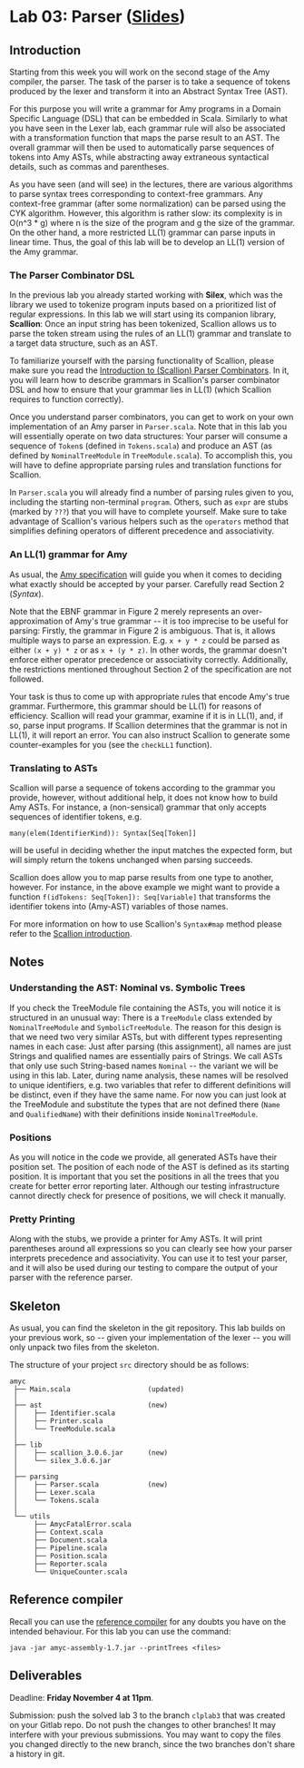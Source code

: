 # Lab 03: Parser ([Slides](lab03-slides.pdf))

## Introduction

Starting from this week you will work on the second stage of the Amy
compiler, the parser. The task of the parser is to take a sequence of
tokens produced by the lexer and transform it into an Abstract Syntax
Tree (AST).

For this purpose you will write a grammar for Amy programs in a Domain
Specific Language (DSL) that can be embedded in Scala. Similarly to what
you have seen in the Lexer lab, each grammar rule will also be
associated with a transformation function that maps the parse result to
an AST. The overall grammar will then be used to automatically parse
sequences of tokens into Amy ASTs, while abstracting away extraneous
syntactical details, such as commas and parentheses.

As you have seen (and will see) in the lectures, there are various
algorithms to parse syntax trees corresponding to context-free grammars.
Any context-free grammar (after some normalization) can be parsed using
the CYK algorithm. However, this algorithm is rather slow: its
complexity is in O(n\^3 \* g) where n is the size of the program and g
the size of the grammar. On the other hand, a more restricted LL(1)
grammar can parse inputs in linear time. Thus, the goal of this lab will
be to develop an LL(1) version of the Amy grammar.

### The Parser Combinator DSL

In the previous lab you already started working with **Silex**, which
was the library we used to tokenize program inputs based on a
prioritized list of regular expressions. In this lab we will start using
its companion library, **Scallion**: Once an input string has been
tokenized, Scallion allows us to parse the token stream using the rules
of an LL(1) grammar and translate to a target data structure, such as an
AST.

To familiarize yourself with the parsing functionality of Scallion,
please make sure you read the [Introduction to (Scallion) Parser
Combinators](material/scallion.md). In it, you will learn how to describe grammars
in Scallion\'s parser combinator DSL and how to ensure that your grammar
lies in LL(1) (which Scallion requires to function correctly).

Once you understand parser combinators, you can get to work on your own
implementation of an Amy parser in `Parser.scala`. Note that in this lab
you will essentially operate on two data structures: Your parser will
consume a sequence of `Token`s (defined in `Tokens.scala`) and produce
an AST (as defined by `NominalTreeModule` in `TreeModule.scala`). To
accomplish this, you will have to define appropriate parsing rules and
translation functions for Scallion.

In `Parser.scala` you will already find a number of parsing rules given
to you, including the starting non-terminal `program`. Others, such as
`expr` are stubs (marked by `???`) that you will have to complete
yourself. Make sure to take advantage of Scallion\'s various helpers
such as the `operators` method that simplifies defining operators of
different precedence and associativity.

### An LL(1) grammar for Amy

As usual, the [Amy specification](/labs/amy-specification/amy-specification.pdf) will guide you when
it comes to deciding what exactly should be accepted by your parser.
Carefully read Section 2 (*Syntax*).

Note that the EBNF grammar in Figure 2 merely represents an
over-approximation of Amy\'s true grammar \-- it is too imprecise to be
useful for parsing: Firstly, the grammar in Figure 2 is ambiguous. That
is, it allows multiple ways to parse an expression. E.g. `x + y * z`
could be parsed as either `(x + y) * z` or as `x + (y * z)`. In other
words, the grammar doesn\'t enforce either operator precedence or
associativity correctly. Additionally, the restrictions mentioned
throughout Section 2 of the specification are not followed.

Your task is thus to come up with appropriate rules that encode Amy\'s
true grammar. Furthermore, this grammar should be LL(1) for reasons of
efficiency. Scallion will read your grammar, examine if it is in LL(1),
and, if so, parse input programs. If Scallion determines that the
grammar is not in LL(1), it will report an error. You can also instruct
Scallion to generate some counter-examples for you (see the `checkLL1`
function).

### Translating to ASTs

Scallion will parse a sequence of tokens according to the grammar you
provide, however, without additional help, it does not know how to build
Amy ASTs. For instance, a (non-sensical) grammar that only accepts
sequences of identifier tokens, e.g.

    many(elem(IdentifierKind)): Syntax[Seq[Token]]

will be useful in deciding whether the input matches the expected form,
but will simply return the tokens unchanged when parsing succeeds.

Scallion does allow you to map parse results from one type to another,
however. For instance, in the above example we might want to provide a
function `f(idTokens: Seq[Token]): Seq[Variable]` that transforms the
identifier tokens into (Amy-AST) variables of those names.

For more information on how to use Scallion\'s `Syntax#map` method
please refer to the [Scallion introduction](material/scallion.md).

## Notes

### Understanding the AST: Nominal vs. Symbolic Trees

If you check the TreeModule file containing the ASTs, you will notice it
is structured in an unusual way: There is a `TreeModule` class extended
by `NominalTreeModule` and `SymbolicTreeModule`. The reason for this
design is that we need two very similar ASTs, but with different types
representing names in each case: Just after parsing (this assignment),
all names are just Strings and qualified names are essentially pairs of
Strings. We call ASTs that only use such String-based names `Nominal`
\-- the variant we will be using in this lab. Later, during name
analysis, these names will be resolved to unique identifiers, e.g. two
variables that refer to different definitions will be distinct, even if
they have the same name. For now you can just look at the TreeModule and
substitute the types that are not defined there (`Name` and
`QualifiedName`) with their definitions inside `NominalTreeModule`.

### Positions

As you will notice in the code we provide, all generated ASTs have their
position set. The position of each node of the AST is defined as its
starting position. It is important that you set the positions in all the
trees that you create for better error reporting later. Although our
testing infrastructure cannot directly check for presence of positions,
we will check it manually.

### Pretty Printing

Along with the stubs, we provide a printer for Amy ASTs. It will print
parentheses around all expressions so you can clearly see how your
parser interprets precedence and associativity. You can use it to test
your parser, and it will also be used during our testing to compare the
output of your parser with the reference parser.

## Skeleton

As usual, you can find the skeleton in the git repository. This lab
builds on your previous work, so \-- given your implementation of the
lexer \-- you will only unpack two files from the skeleton.

The structure of your project `src` directory should be as follows:

    amyc
     ├── Main.scala                   (updated)
     │
     ├── ast                          (new)
     │    ├── Identifier.scala
     │    ├── Printer.scala
     │    └── TreeModule.scala
     │
     ├── lib
     │    ├── scallion_3.0.6.jar      (new)
     │    └── silex_3.0.6.jar
     │
     ├── parsing
     │    ├── Parser.scala            (new)
     │    ├── Lexer.scala
     │    └── Tokens.scala
     │
     └── utils
          ├── AmycFatalError.scala
          ├── Context.scala
          ├── Document.scala
          ├── Pipeline.scala
          ├── Position.scala
          ├── Reporter.scala
          └── UniqueCounter.scala

## Reference compiler

Recall you can use the [reference compiler](/labs/amy_reference_compiler.md) for any doubts you have on the intended behaviour. For this lab you can use the command:

```
java -jar amyc-assembly-1.7.jar --printTrees <files>
```

## Deliverables
Deadline: **Friday November 4 at 11pm**.

Submission: push the solved lab 3 to the branch `clplab3` that was created on your Gitlab repo. Do not push the changes to other branches! It may interfere with your previous submissions.
You may want to copy the files you changed directly to the new branch, since the two branches don't share a history in git.
